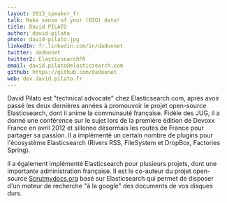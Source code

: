 ```yaml
---
layout: 2013_speaker_fr
talk: Make sense of your (BIG) data!
title: David PILATO
author: david-pilato
photo: david-pilato.jpg
linkedIn: fr.linkedin.com/in/dadoonet
twitter: dadoonet
twitter2: ElasticsearchFR
email: david.pilato@elasticsearch.com
github: https://github.com/dadoonet
web: dev.david.pilato.fr
---
```


David Pilato est "technical advocate" chez Elasticsearch.com, après avoir passé les deux dernières années à promouvoir le projet open-source Elasticsearch, dont il anime la communauté française. Fidèle des JUG, il a donné une conférence sur le sujet lors de la première édition de Devoxx France en avril 2012 et sillonne désormais les routes de France pour partager sa passion.
Il a implémenté un certain nombre de plugins pour l'écosystème Elasticsearch (Rivers RSS, FileSystem et DropBox, Factories Spring).

Il a également implémenté Elasticsearch pour plusieurs projets, dont une importante administration française. Il est le co-auteur du projet open-source 
[Scrutmydocs.org](http://www.scrutmydocs.org/) basé sur Elasticsearch qui permet de disposer d'un moteur de recherche "à la google" des documents de vos disques durs.
